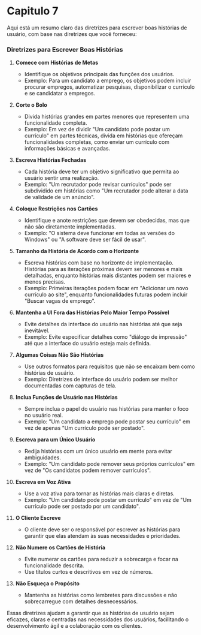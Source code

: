 # Capitulo 7

Aqui está um resumo claro das diretrizes para escrever boas histórias de usuário, com base nas diretrizes que você forneceu:

### Diretrizes para Escrever Boas Histórias

1. **Comece com Histórias de Metas**
   - Identifique os objetivos principais das funções dos usuários.
   - Exemplo: Para um candidato a emprego, os objetivos podem incluir procurar empregos, automatizar pesquisas, disponibilizar o currículo e se candidatar a empregos.

2. **Corte o Bolo**
   - Divida histórias grandes em partes menores que representem uma funcionalidade completa.
   - Exemplo: Em vez de dividir "Um candidato pode postar um currículo" em partes técnicas, divida em histórias que ofereçam funcionalidades completas, como enviar um currículo com informações básicas e avançadas.

3. **Escreva Histórias Fechadas**
   - Cada história deve ter um objetivo significativo que permita ao usuário sentir uma realização.
   - Exemplo: "Um recrutador pode revisar currículos" pode ser subdividido em histórias como "Um recrutador pode alterar a data de validade de um anúncio".

4. **Coloque Restrições nos Cartões**
   - Identifique e anote restrições que devem ser obedecidas, mas que não são diretamente implementadas.
   - Exemplo: "O sistema deve funcionar em todas as versões do Windows" ou "A software deve ser fácil de usar".

5. **Tamanho da História de Acordo com o Horizonte**
   - Escreva histórias com base no horizonte de implementação. Histórias para as iterações próximas devem ser menores e mais detalhadas, enquanto histórias mais distantes podem ser maiores e menos precisas.
   - Exemplo: Primeiras iterações podem focar em "Adicionar um novo currículo ao site", enquanto funcionalidades futuras podem incluir "Buscar vagas de emprego".

6. **Mantenha a UI Fora das Histórias Pelo Maior Tempo Possível**
   - Evite detalhes da interface do usuário nas histórias até que seja inevitável.
   - Exemplo: Evite especificar detalhes como "diálogo de impressão" até que a interface do usuário esteja mais definida.

7. **Algumas Coisas Não São Histórias**
   - Use outros formatos para requisitos que não se encaixam bem como histórias de usuário.
   - Exemplo: Diretrizes de interface do usuário podem ser melhor documentadas com capturas de tela.

8. **Inclua Funções de Usuário nas Histórias**
   - Sempre inclua o papel do usuário nas histórias para manter o foco no usuário real.
   - Exemplo: "Um candidato a emprego pode postar seu currículo" em vez de apenas "Um currículo pode ser postado".

9. **Escreva para um Único Usuário**
   - Redija histórias com um único usuário em mente para evitar ambiguidades.
   - Exemplo: "Um candidato pode remover seus próprios currículos" em vez de "Os candidatos podem remover currículos".

10. **Escreva em Voz Ativa**
    - Use a voz ativa para tornar as histórias mais claras e diretas.
    - Exemplo: "Um candidato pode postar um currículo" em vez de "Um currículo pode ser postado por um candidato".

11. **O Cliente Escreve**
    - O cliente deve ser o responsável por escrever as histórias para garantir que elas atendam às suas necessidades e prioridades.

12. **Não Numere os Cartões de História**
    - Evite numerar os cartões para reduzir a sobrecarga e focar na funcionalidade descrita.
    - Use títulos curtos e descritivos em vez de números.

13. **Não Esqueça o Propósito**
    - Mantenha as histórias como lembretes para discussões e não sobrecarregue com detalhes desnecessários.

Essas diretrizes ajudam a garantir que as histórias de usuário sejam eficazes, claras e centradas nas necessidades dos usuários, facilitando o desenvolvimento ágil e a colaboração com os clientes.